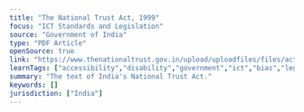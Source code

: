 ```yaml
---
title: "The National Trust Act, 1999"
focus: "ICT Standards and Legislation"
source: "Government of India"
type: "PDF Article"
openSource: true
link: "https://www.thenationaltrust.gov.in/upload/uploadfiles/files/act-englsih.pdf"
learnTags: ["accessibility","disability","government","ict","bias","legislationAndLaw","rights","fairness"]
summary: "The text of India's National Trust Act."
keywords: []
jurisdiction: ["India"]
---
```

